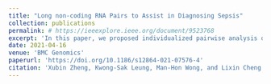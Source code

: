 ```yaml
---
title: "Long non-coding RNA Pairs to Assist in Diagnosing Sepsis"
collection: publications
permalink: # https://ieeexplore.ieee.org/document/9523768
excerpt: 'In this paper, we proposed individualized pairwise analysis of gene expression (iPAGE).'
date: 2021-04-16
venue: 'BMC Genomics'
paperurl: 'https://doi.org/10.1186/s12864-021-07576-4'
citation: 'Xubin Zheng, Kwong-Sak Leung, Man-Hon Wong, and Lixin Cheng. Long non-coding RNA Pairs to Assist in Diagnosing Sepsis. BMC Genomics, 2021.'
---
```

